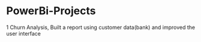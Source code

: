 # PowerBi-Projects

1 Churn Analysis, Built a report using customer data(bank) and improved the user interface
